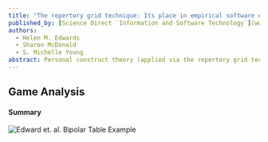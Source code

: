 ```yaml
---
title: "The repertory grid technique: Its place in empirical software engineering research"
published_by: [Science Direct `Information and Software Technology`](www.elsevier.com/locat e/infsof)
authors:
  - Helen M. Edwards
  - Sharon McDonald
  - S. Michelle Young
abstract: Personal construct theory (applied via the repertory grid technique) supports interpretivist research in a structured manner and, as such, has relevance for researchers conducting studies focused on the human and organisational aspects of software engineering. Personal construct theory (which underpins the rep- ertory grid technique) is introduced, and the technique and its administration is discussed. Research studies from the literature are reviewed to provide illustrative examples of its application within a soft- ware engineering context. Since any research approach needs to answer questions about its reliability and validity within a particular study, these issues are considered for repertory grid investigations and criteria are offered that can be used to judge these issues within a planned, and/or reported, study.
---
```

## Game Analysis

#### Summary
<img src="/img/blog/2024-jan/bipolar-table.jpg" alt="Edward et. al. Bipolar Table Example">

